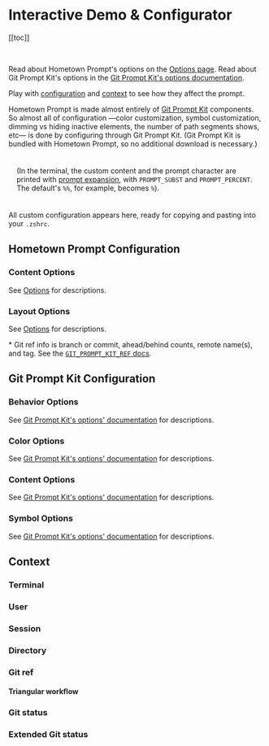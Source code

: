 # Interactive Demo & Configurator

[[toc]]

&nbsp;

<!-- DUPE demo.md, options.md -->

Read about Hometown Prompt's options on the [Options page](./options.md). Read about Git Prompt Kit's options in the [Git Prompt Kit's options documentation](https://git-prompt-kit.olets.dev/options.html).

Play with [configuration](#configuration) and [context](#context) to see how they affect the prompt.

Hometown Prompt is made almost entirely of [Git Prompt Kit](https://git-prompt-kit.olets.dev) components. So almost all of configuration —color customization, symbol customization, dimming vs hiding inactive elements, the number of path segments shows, etc— is done by configuring through Git Prompt Kit. (Git Prompt Kit is bundled with Hometown Prompt, so no additional download is necessary.)

<div style="
  background-color: var(--c-bg);
  box-shadow: 0 0 1rem 1rem var(--c-bg);
  padding: 0.5rem 1rem;
  position: sticky; 
  top: var(--navbar-height);
">
  <PromptComponent/>

(In the terminal, the custom content and the prompt character are printed with [prompt expansion](https://zsh.sourceforge.io/Doc/Release/Prompt-Expansion.html), with `PROMPT_SUBST` and `PROMPT_PERCENT`. The default's `%%`, for example, becomes `%`).

</div>

All custom configuration appears here, ready for copying and pasting into your `.zshrc`.

<ConfigComponent/>

<ResetOptionsComponent/>

<div id="configuration"></div>

## Hometown Prompt Configuration

### Content Options

See [Options](./options.md) for descriptions.

<OptionsConfigurationComponent group="hometown prompt content"/>

### Layout Options

See [Options](./options.md) for descriptions.

<OptionsConfigurationComponent group="hometown prompt layout"/>

\* Git ref info is branch or commit, ahead/behind counts, remote name(s), and tag. See the [`GIT_PROMPT_KIT_REF` docs](https://git-prompt-kit.olets.dev/components.html).

## Git Prompt Kit Configuration

### Behavior Options

See [Git Prompt Kit's options' documentation](https://git-prompt-kit.olets.dev/options.html) for descriptions.

<OptionsConfigurationComponent group="behavior"/>

### Color Options

See [Git Prompt Kit's options' documentation](https://git-prompt-kit.olets.dev/options.html) for descriptions.

<OptionsConfigurationComponent group="color"/>

### Content Options

See [Git Prompt Kit's options' documentation](https://git-prompt-kit.olets.dev/options.html) for descriptions.

<OptionsConfigurationComponent group="content"/>

### Symbol Options

See [Git Prompt Kit's options' documentation](https://git-prompt-kit.olets.dev/options.html) for descriptions.

<OptionsConfigurationComponent group="symbol"/>

## Context

### Terminal

<ContextConfigurationComponent group="Terminal"/>

### User

<ContextConfigurationComponent group="User"/>

### Session

<ContextConfigurationComponent group="Session"/>

### Directory

<ContextConfigurationComponent group="Directory"/>

### Git ref

<ContextConfigurationComponent group="Git ref"/>

#### Triangular workflow

<ContextConfigurationComponent group="Git push ref"/>

### Git status

<ContextConfigurationComponent group="Git status"/>

### Extended Git status

<ContextConfigurationComponent group="Extended Git status"/>
